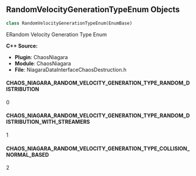 ## RandomVelocityGenerationTypeEnum Objects

```python
class RandomVelocityGenerationTypeEnum(EnumBase)
```

ERandom Velocity Generation Type Enum

**C++ Source:**

- **Plugin**: ChaosNiagara
- **Module**: ChaosNiagara
- **File**: NiagaraDataInterfaceChaosDestruction.h

<a id="unreal.RandomVelocityGenerationTypeEnum.CHAOS_NIAGARA_RANDOM_VELOCITY_GENERATION_TYPE_RANDOM_DISTRIBUTION"></a>

#### CHAOS_NIAGARA_RANDOM_VELOCITY_GENERATION_TYPE_RANDOM_DISTRIBUTION

0

<a id="unreal.RandomVelocityGenerationTypeEnum.CHAOS_NIAGARA_RANDOM_VELOCITY_GENERATION_TYPE_RANDOM_DISTRIBUTION_WITH_STREAMERS"></a>

#### CHAOS_NIAGARA_RANDOM_VELOCITY_GENERATION_TYPE_RANDOM_DISTRIBUTION_WITH_STREAMERS

1

<a id="unreal.RandomVelocityGenerationTypeEnum.CHAOS_NIAGARA_RANDOM_VELOCITY_GENERATION_TYPE_COLLISION_NORMAL_BASED"></a>

#### CHAOS_NIAGARA_RANDOM_VELOCITY_GENERATION_TYPE_COLLISION_NORMAL_BASED

2

<a id="unreal.DebugTypeEnum"></a>